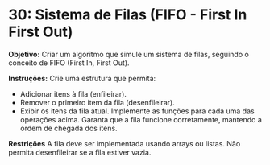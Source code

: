 # 30: Sistema de Filas (FIFO - First In First Out)
**Objetivo:**
Criar um algoritmo que simule um sistema de filas, seguindo o conceito de FIFO (First In, First Out).

**Instruções:**
Crie uma estrutura que permita:
* Adicionar itens à fila (enfileirar).
* Remover o primeiro item da fila (desenfileirar).
* Exibir os itens da fila atual.
Implemente as funções para cada uma das operações acima.
Garanta que a fila funcione corretamente, mantendo a ordem de chegada dos itens.

**Restrições**
A fila deve ser implementada usando arrays ou listas.
Não permita desenfileirar se a fila estiver vazia.
